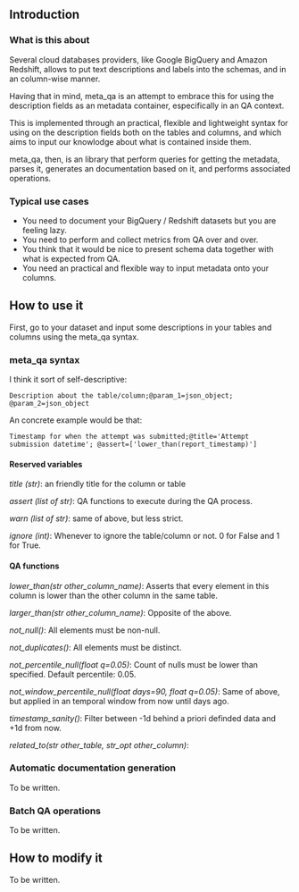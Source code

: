 ## Introduction

### What is this about

Several cloud databases providers, like Google BigQuery and Amazon Redshift, 
allows to put text descriptions and labels into the schemas, and in an
column-wise manner.

Having that in mind, meta_qa is an attempt to embrace this for using the
description fields as an metadata container, especifically in an QA context.

This is implemented through an practical, flexible and lightweight syntax for
using on the description fields both on the tables and columns, and which
aims to input our knowlodge about what is contained inside them.

meta_qa, then, is an library that perform queries for getting the metadata,
parses it, generates an documentation based on it, and performs associated 
operations.

### Typical use cases

* You need to document your BigQuery / Redshift datasets but you are feeling
  lazy.
* You need to perform and collect metrics from QA over and over.
* You think that it would be nice to present schema data together with what is
  expected from QA.
* You need an practical and flexible way to input metadata onto your columns.

## How to use it

First, go to your dataset and input some descriptions in your tables and columns
using the meta_qa syntax.

### meta_qa syntax

I think it sort of self-descriptive:

``Description about the table/column;@param_1=json_object;
@param_2=json_object``

An concrete example would be that:

``Timestamp for when the attempt was submitted;@title='Attempt submission datetime';
@assert=['lower_than(report_timestamp)']``

#### Reserved variables

*title (str)*: an friendly title for the column or table

*assert (list of str)*: QA functions to execute during the QA process.

*warn (list of str)*: same of above, but less strict.

*ignore (int)*: Whenever to ignore the table/column or not. 0 for False and 1 for True.

#### QA functions

*lower_than(str other_column_name)*: Asserts that every element in this column is lower than the other column in the same table.

*larger_than(str other_column_name)*:  Opposite of the above.

*not_null()*: All elements must be non-null.

*not_duplicates()*: All elements must be distinct.

*not_percentile_null(float q=0.05)*: Count of nulls must be lower than specified. Default percentile: 0.05.

*not_window_percentile_null(float days=90, float q=0.05)*: Same of above, but applied in an temporal window from now until days ago.

*timestamp_sanity()*: Filter between -1d behind a priori definded data and +1d from now.

*related_to(str other_table, str_opt other_column)*: 


### Automatic documentation generation

To be written.

### Batch QA operations

To be written.

## How to modify it

To be written.